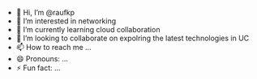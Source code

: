 - 👋 Hi, I’m @raufkp
- 👀 I’m interested in networking  
- 🌱 I’m currently learning cloud collaboration
- 💞️ I’m looking to collaborate on expolring the latest technologies in UC
- 📫 How to reach me ...
- 😄 Pronouns: ...
- ⚡ Fun fact: ...

<!---
raufkp/raufkp is a ✨ special ✨ repository because its `README.md` (this file) appears on your GitHub profile.
You can click the Preview link to take a look at your changes.
--->
